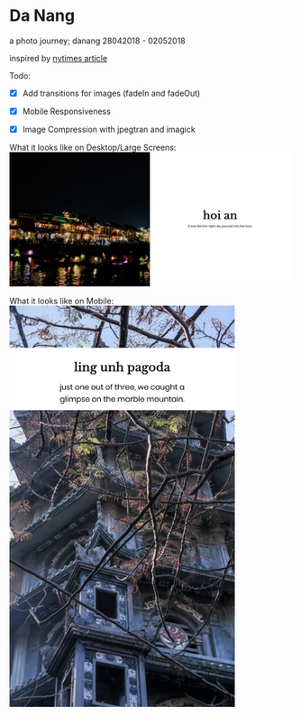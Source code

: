 # Da Nang

a photo journey; danang 28042018 - 02052018 


inspired by [nytimes article](https://www.nytimes.com/interactive/2018/04/30/us/detroit-come-back-budget.html)

Todo:
- [x] Add transitions for images (fadeIn and fadeOut)
- [x] Mobile Responsiveness
- [x] Image Compression with jpegtran and imagick 


What it looks like on Desktop/Large Screens:
![Screenshot of Web version](ss1.jpg)


What it looks like on Mobile:
<img src="https://raw.githubusercontent.com/kohrongying/danang/master/ss2.jpg" width=400>
